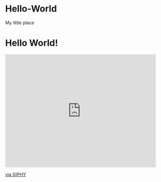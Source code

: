 # Hello-World
My little place

<h1> Hello World!</h1>

<iframe src="https://giphy.com/embed/IThjAlJnD9WNO" width="480" height="360" frameBorder="0" class="giphy-embed" allowFullScreen></iframe><p><a href="https://giphy.com/gifs/bear-hello-waving-IThjAlJnD9WNO">via GIPHY</a></p>

